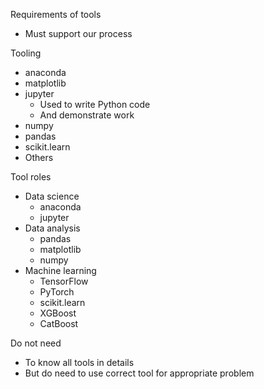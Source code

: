 Requirements of tools
- Must support our process

Tooling
- anaconda
- matplotlib
- jupyter
	- Used to write Python code
	- And demonstrate work
- numpy
- pandas
- scikit.learn
- Others

Tool roles
- Data science
	- anaconda
	- jupyter
- Data analysis
	- pandas
	- matplotlib
	- numpy
- Machine learning
	- TensorFlow
	- PyTorch
	- scikit.learn
	- XGBoost
	- CatBoost

Do not need
- To know all tools in details
- But do need to use correct tool for appropriate problem
